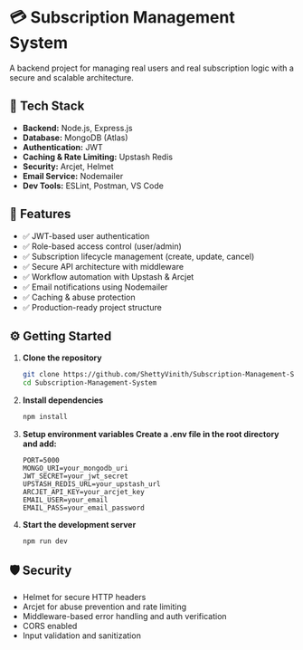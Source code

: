 # 💳 Subscription Management System

A backend project for managing real users and real subscription logic with a secure and scalable architecture.

## 🚀 Tech Stack

- **Backend:** Node.js, Express.js
- **Database:** MongoDB (Atlas)
- **Authentication:** JWT
- **Caching & Rate Limiting:** Upstash Redis
- **Security:** Arcjet, Helmet
- **Email Service:** Nodemailer
- **Dev Tools:** ESLint, Postman, VS Code

## 🔐 Features

- ✅ JWT-based user authentication
- ✅ Role-based access control (user/admin)
- ✅ Subscription lifecycle management (create, update, cancel)
- ✅ Secure API architecture with middleware
- ✅ Workflow automation with Upstash & Arcjet
- ✅ Email notifications using Nodemailer
- ✅ Caching & abuse protection
- ✅ Production-ready project structure

## ⚙️ Getting Started

1. **Clone the repository**
   ```bash
   git clone https://github.com/ShettyVinith/Subscription-Management-System.git
   cd Subscription-Management-System
   
2. **Install dependencies**
   ```bash
   npm install

3. **Setup environment variables Create a .env file in the root directory and add:**
   ```env
   PORT=5000
   MONGO_URI=your_mongodb_uri
   JWT_SECRET=your_jwt_secret
   UPSTASH_REDIS_URL=your_upstash_url
   ARCJET_API_KEY=your_arcjet_key
   EMAIL_USER=your_email
   EMAIL_PASS=your_email_password
   
4. **Start the development server**
   ```bash
   npm run dev

## 🛡️ Security
- Helmet for secure HTTP headers
- Arcjet for abuse prevention and rate limiting
- Middleware-based error handling and auth verification
- CORS enabled
- Input validation and sanitization



   
